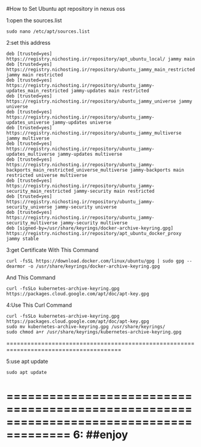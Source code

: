 #How to Set Ubuntu apt repository in nexus oss

1:open the sources.list
```
sudo nano /etc/apt/sources.list
```
2:set this address
```
deb [trusted=yes] https://registry.nichosting.ir/repository/apt_ubuntu_local/ jammy main
deb [trusted=yes] https://registry.nichosting.ir/repository/ubuntu_jammy_main_restricted jammy main restricted
deb [trusted=yes] https://registry.nichosting.ir/repository/ubuntu_jammy-updates_main_restricted jammy-updates main restricted
deb [trusted=yes] https://registry.nichosting.ir/repository/ubuntu_jammy_universe jammy universe
deb [trusted=yes] https://registry.nichosting.ir/repository/ubuntu_jammy-updates_universe jammy-updates universe
deb [trusted=yes] https://registry.nichosting.ir/repository/ubuntu_jammy_multiverse jammy multiverse
deb [trusted=yes] https://registry.nichosting.ir/repository/ubuntu_jammy-updates_multiverse jammy-updates multiverse
deb [trusted=yes] https://registry.nichosting.ir/repository/ubuntu_jammy-backports_main_restricted_universe_multiverse jammy-backports main restricted universe multiverse
deb [trusted=yes] https://registry.nichosting.ir/repository/ubuntu_jammy-security_main_restricted jammy-security main restricted
deb [trusted=yes] https://registry.nichosting.ir/repository/ubuntu_jammy-security_universe jammy-security universe
deb [trusted=yes] https://registry.nichosting.ir/repository/ubuntu_jammy-security_multiverse jammy-security multiverse
deb [signed-by=/usr/share/keyrings/docker-archive-keyring.gpg] https://registry.nichosting.ir/repository/apt_ubuntu_docker_proxy jammy stable
```

3:get Certificate With This Command
```
curl -fsSL https://download.docker.com/linux/ubuntu/gpg | sudo gpg --dearmor -o /usr/share/keyrings/docker-archive-keyring.gpg
```
And This Command
```
curl -fsSLo kubernetes-archive-keyring.gpg https://packages.cloud.google.com/apt/doc/apt-key.gpg
```

4:Use This Curl Command
```
curl -fsSLo kubernetes-archive-keyring.gpg https://packages.cloud.google.com/apt/doc/apt-key.gpg
sudo mv kubernetes-archive-keyring.gpg /usr/share/keyrings/
sudo chmod a+r /usr/share/keyrings/kubernetes-archive-keyring.gpg
```


=======================================================================================

5:use apt update
```
sudo apt update
```
=======================================================================================
6: ##enjoy
=======================================================================================
